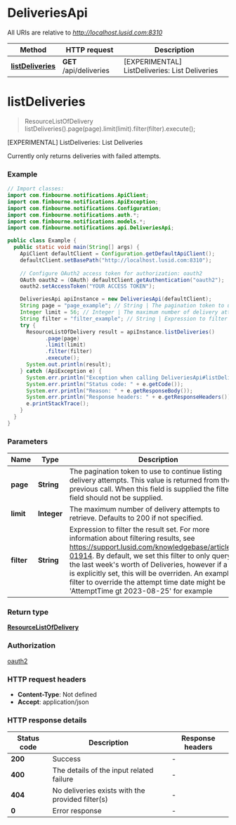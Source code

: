 # DeliveriesApi

All URIs are relative to *http://localhost.lusid.com:8310*

| Method | HTTP request | Description |
|------------- | ------------- | -------------|
| [**listDeliveries**](DeliveriesApi.md#listDeliveries) | **GET** /api/deliveries | [EXPERIMENTAL] ListDeliveries: List Deliveries |


<a id="listDeliveries"></a>
# **listDeliveries**
> ResourceListOfDelivery listDeliveries().page(page).limit(limit).filter(filter).execute();

[EXPERIMENTAL] ListDeliveries: List Deliveries

Currently only returns deliveries with failed attempts.

### Example
```java
// Import classes:
import com.finbourne.notifications.ApiClient;
import com.finbourne.notifications.ApiException;
import com.finbourne.notifications.Configuration;
import com.finbourne.notifications.auth.*;
import com.finbourne.notifications.models.*;
import com.finbourne.notifications.api.DeliveriesApi;

public class Example {
  public static void main(String[] args) {
    ApiClient defaultClient = Configuration.getDefaultApiClient();
    defaultClient.setBasePath("http://localhost.lusid.com:8310");
    
    // Configure OAuth2 access token for authorization: oauth2
    OAuth oauth2 = (OAuth) defaultClient.getAuthentication("oauth2");
    oauth2.setAccessToken("YOUR ACCESS TOKEN");

    DeliveriesApi apiInstance = new DeliveriesApi(defaultClient);
    String page = "page_example"; // String | The pagination token to use to continue listing delivery attempts. This value is returned from the previous call. When this field is supplied the filter field should not be supplied.
    Integer limit = 56; // Integer | The maximum number of delivery attempts to retrieve. Defaults to 200 if not specified.
    String filter = "filter_example"; // String | Expression to filter the result set. For more information about filtering results, see https://support.lusid.com/knowledgebase/article/KA-01914.  By default, we set this filter to only query for the last week's worth of Deliveries, however if a filter is explicitly set, this will be overriden.  An example filter to override the attempt time date might be 'AttemptTime gt 2023-08-25' for example
    try {
      ResourceListOfDelivery result = apiInstance.listDeliveries()
            .page(page)
            .limit(limit)
            .filter(filter)
            .execute();
      System.out.println(result);
    } catch (ApiException e) {
      System.err.println("Exception when calling DeliveriesApi#listDeliveries");
      System.err.println("Status code: " + e.getCode());
      System.err.println("Reason: " + e.getResponseBody());
      System.err.println("Response headers: " + e.getResponseHeaders());
      e.printStackTrace();
    }
  }
}
```

### Parameters

| Name | Type | Description  | Notes |
|------------- | ------------- | ------------- | -------------|
| **page** | **String**| The pagination token to use to continue listing delivery attempts. This value is returned from the previous call. When this field is supplied the filter field should not be supplied. | [optional] |
| **limit** | **Integer**| The maximum number of delivery attempts to retrieve. Defaults to 200 if not specified. | [optional] |
| **filter** | **String**| Expression to filter the result set. For more information about filtering results, see https://support.lusid.com/knowledgebase/article/KA-01914.  By default, we set this filter to only query for the last week&#39;s worth of Deliveries, however if a filter is explicitly set, this will be overriden.  An example filter to override the attempt time date might be &#39;AttemptTime gt 2023-08-25&#39; for example | [optional] |

### Return type

[**ResourceListOfDelivery**](ResourceListOfDelivery.md)

### Authorization

[oauth2](../README.md#oauth2)

### HTTP request headers

 - **Content-Type**: Not defined
 - **Accept**: application/json

### HTTP response details
| Status code | Description | Response headers |
|-------------|-------------|------------------|
| **200** | Success |  -  |
| **400** | The details of the input related failure |  -  |
| **404** | No deliveries exists with the provided filter(s) |  -  |
| **0** | Error response |  -  |

